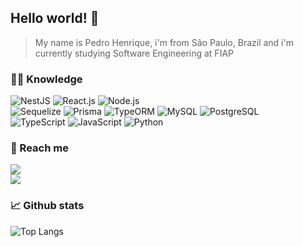 ## Hello world! 👋
> My name is Pedro Henrique, i'm from São Paulo, Brazil and i'm currently studying Software Engineering at FIAP

### 👨‍💻 Knowledge
![NestJS](https://img.shields.io/badge/NestJs-111111?style=for-the-badge&logo=nestjs&logoColor=FC035E) ![React.js](https://img.shields.io/badge/React.js-111111?style=for-the-badge&logo=react&logoColor=42C2F5) ![Node.js](https://img.shields.io/badge/Node.js-111111?style=for-the-badge&logo=node.js&logoColor=32A852) <br> ![Sequelize](https://img.shields.io/badge/Sequelize-111111?style=for-the-badge&logo=sequelize&logoColor=0066ff) ![Prisma](https://img.shields.io/badge/Prisma-111111?style=for-the-badge&logo=Prisma&logoColor=03a1fc) ![TypeORM](https://img.shields.io/badge/TypeORM-111111?style=for-the-badge&logo=typeorm&logoColor=ff0000) ![MySQL](https://img.shields.io/badge/MySQL-111111?style=for-the-badge&logo=mysql&logoColor=FFF) ![PostgreSQL](https://img.shields.io/badge/PostgreSQL-111111?style=for-the-badge&logo=postgresql&logoColor=03A5FC) <br> ![TypeScript](https://img.shields.io/badge/TypeScript-111111?style=for-the-badge&logo=typescript&logoColor=0066FF) ![JavaScript](https://img.shields.io/badge/Javascript-111111?style=for-the-badge&logo=javascript&logoColor=FFFF00) ![Python](https://img.shields.io/badge/Python-111111?style=for-the-badge&logo=python&logoColor=03d3fc)


### 📲 Reach me

<a href="https://phbrg.vercel.app"><img src="https://img.shields.io/badge/Portfolio-000000?style=for-the-badge&logo=rss&logoColor=white"></a><br>
<a href="https://www.linkedin.com/in/pedro-henrique-b-bergamin/"><img src="https://img.shields.io/badge/LinkedIn-0077B5?style=for-the-badge&logo=linkedin&logoColor=white"></a>

### 📈 Github stats

![Top Langs](https://github-readme-stats.vercel.app/api/top-langs/?username=phbrg&layout=compact&theme=dark&hide_border=true&include_all_commits=true&count_private=true&text_color=fff&icon_color=fff&title_color=fff&bg_color=0d1117&show_icons=true")
